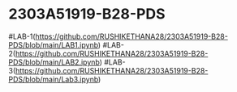 # 2303A51919-B28-PDS
#LAB-1(https://github.com/RUSHIKETHANA28/2303A51919-B28-PDS/blob/main/LAB1.ipynb)
#LAB-2(https://github.com/RUSHIKETHANA28/2303A51919-B28-PDS/blob/main/LAB2.ipynb)
#LAB-3(https://github.com/RUSHIKETHANA28/2303A51919-B28-PDS/blob/main/Lab3.ipynb)

